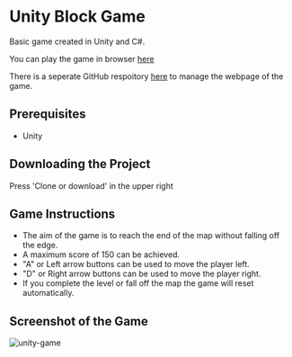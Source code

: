 # Unity Block Game
Basic game created in Unity and C#.

You can play the game in browser [here](https://conran-unity-game.netlify.com/)

There is a seperate GitHub respoitory [here](https://github.com/conranpearce/Unity-Block-Game-WebGL) to manage the webpage of the game.

## Prerequisites
- Unity

## Downloading the Project
Press 'Clone or download' in the upper right

## Game Instructions
- The aim of the game is to reach the end of the map without falling off the edge. 
- A maximum score of 150 can be achieved. 
- "A" or Left arrow buttons can be used to move the player left. 
- "D" or Right arrow buttons can be used to move the player right. 
- If you complete the level or fall off the map the game will reset automatically.

## Screenshot of the Game
![unity-game](https://user-images.githubusercontent.com/54678624/75148603-efe69b80-56f7-11ea-9def-c8580a767728.png)

